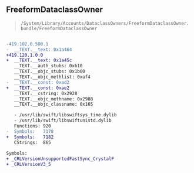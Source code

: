 ## FreeformDataclassOwner

> `/System/Library/Accounts/DataclassOwners/FreeformDataclassOwner.bundle/FreeformDataclassOwner`

```diff

-419.102.0.500.1
-  __TEXT.__text: 0x1a464
+419.120.1.0.0
+  __TEXT.__text: 0x1a45c
   __TEXT.__auth_stubs: 0xb10
   __TEXT.__objc_stubs: 0x1b00
   __TEXT.__objc_methlist: 0xaf4
-  __TEXT.__const: 0xad2
+  __TEXT.__const: 0xae2
   __TEXT.__cstring: 0x2928
   __TEXT.__objc_methname: 0x2988
   __TEXT.__objc_classname: 0x165

   - /usr/lib/swift/libswiftsys_time.dylib
   - /usr/lib/swift/libswiftunistd.dylib
   Functions: 920
-  Symbols:   7178
+  Symbols:   7182
   CStrings:  865
 
Symbols:
+ _CRLVersionUnsupportedFastSync_CrystalF
+ _CRLVersionV3_5

```
